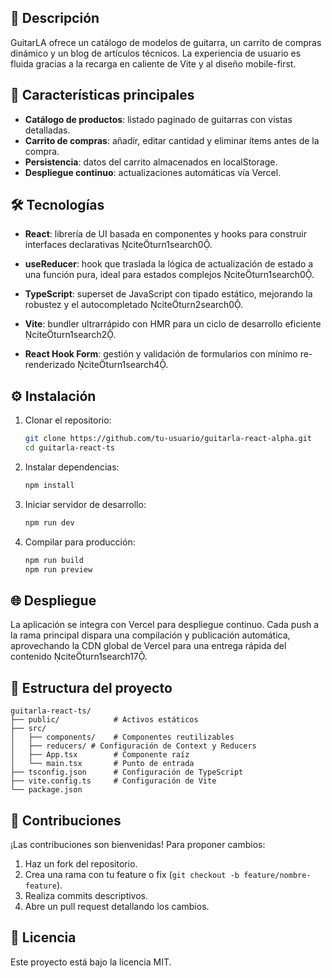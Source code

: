 ## 📝 Descripción

GuitarLA ofrece un catálogo de modelos de guitarra, un carrito de compras dinámico y un blog de artículos técnicos. La experiencia de usuario es fluida gracias a la recarga en caliente de Vite y al diseño mobile-first.

## 🚀 Características principales

- **Catálogo de productos**: listado paginado de guitarras con vistas detalladas.
- **Carrito de compras**: añadir, editar cantidad y eliminar ítems antes de la compra.
- **Persistencia**: datos del carrito almacenados en localStorage.
- **Despliegue continuo**: actualizaciones automáticas vía Vercel.

## 🛠️ Tecnologías

- **React**: librería de UI basada en componentes y hooks para construir interfaces declarativas citeturn1search0.

- **useReducer**: hook que traslada la lógica de actualización de estado a una función pura, ideal para estados complejos citeturn1search0.

- **TypeScript**: superset de JavaScript con tipado estático, mejorando la robustez y el autocompletado citeturn2search0.

- **Vite**: bundler ultrarrápido con HMR para un ciclo de desarrollo eficiente citeturn1search2.

- **React Hook Form**: gestión y validación de formularios con mínimo re-renderizado citeturn1search4.

## ⚙️ Instalación

1. Clonar el repositorio:

   ```bash
   git clone https://github.com/tu-usuario/guitarla-react-alpha.git
   cd guitarla-react-ts
   ```

2. Instalar dependencias:

   ```bash
   npm install
   ```

3. Iniciar servidor de desarrollo:

   ```bash
   npm run dev
   ```

4. Compilar para producción:

   ```bash
   npm run build
   npm run preview
   ```

## 🌐 Despliegue

La aplicación se integra con Vercel para despliegue continuo. Cada push a la rama principal dispara una compilación y publicación automática, aprovechando la CDN global de Vercel para una entrega rápida del contenido citeturn1search17.

## 📂 Estructura del proyecto

```
guitarla-react-ts/
├── public/            # Activos estáticos
├── src/
│   ├── components/    # Componentes reutilizables
│   ├── reducers/ # Configuración de Context y Reducers
│   ├── App.tsx        # Componente raíz
│   └── main.tsx       # Punto de entrada
├── tsconfig.json      # Configuración de TypeScript
├── vite.config.ts     # Configuración de Vite
└── package.json
```

## 🤝 Contribuciones

¡Las contribuciones son bienvenidas! Para proponer cambios:

1. Haz un fork del repositorio.
2. Crea una rama con tu feature o fix (`git checkout -b feature/nombre-feature`).
3. Realiza commits descriptivos.
4. Abre un pull request detallando los cambios.

## 📄 Licencia

Este proyecto está bajo la licencia MIT.

